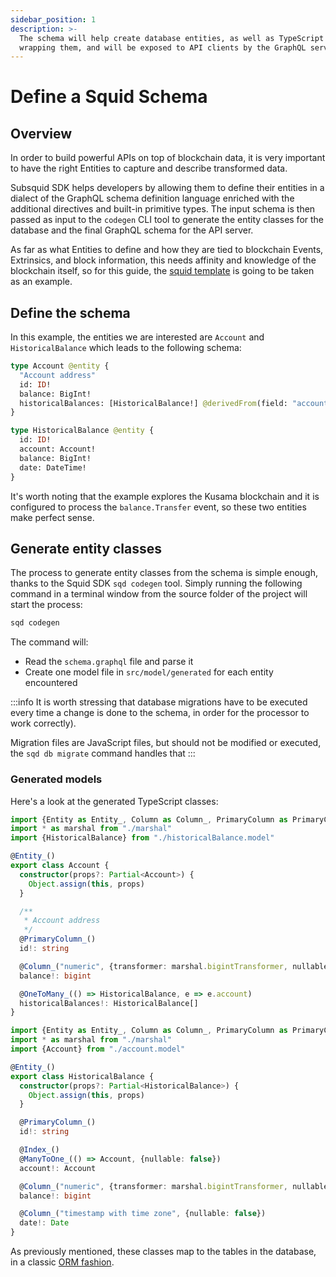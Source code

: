 ```yaml
---
sidebar_position: 1
description: >-
  The schema will help create database entities, as well as TypeScript classes
  wrapping them, and will be exposed to API clients by the GraphQL server.
---
```


# Define a Squid Schema

## Overview

In order to build powerful APIs on top of blockchain data, it is very important to have the right Entities to capture and describe transformed data.

Subsquid SDK helps developers by allowing them to define their entities in a dialect of the GraphQL schema definition language enriched with the additional directives and built-in primitive types. The input schema is then passed as input to the `codegen` CLI tool to generate the entity classes for the database and the final GraphQL schema for the API server.

As far as what Entities to define and how they are tied to blockchain Events, Extrinsics, and block information, this needs affinity and knowledge of the blockchain itself, so for this guide, the [squid template](https://github.com/subsquid/squid-template) is going to be taken as an example.

## Define the schema

In this example, the entities we are interested are `Account` and `HistoricalBalance` which leads to the following schema:

```graphql title="schema.graphql"
type Account @entity {
  "Account address"
  id: ID!
  balance: BigInt!
  historicalBalances: [HistoricalBalance!] @derivedFrom(field: "account")
}

type HistoricalBalance @entity {
  id: ID!
  account: Account!
  balance: BigInt!
  date: DateTime!
}
```


It's worth noting that the example explores the Kusama blockchain and it is configured to process the `balance.Transfer` event, so these two entities make perfect sense.

## Generate entity classes

The process to generate entity classes from the schema is simple enough, thanks to the Squid SDK `sqd codegen` tool. Simply running the following command in a terminal window from the source folder of the project will start the process:

```bash
sqd codegen
```

The command will:

* Read the `schema.graphql` file and parse it
* Create one model file in `src/model/generated` for each entity encountered

:::info
It is worth stressing that database migrations have to be executed every time a change is done to the schema, in order for the processor to work correctly).

Migration files are JavaScript files, but should not be modified or executed, the `sqd db migrate` command handles that
:::

### Generated models

Here's a look at the generated TypeScript classes:

```typescript title="account.model.ts"
import {Entity as Entity_, Column as Column_, PrimaryColumn as PrimaryColumn_, OneToMany as OneToMany_} from "typeorm"
import * as marshal from "./marshal"
import {HistoricalBalance} from "./historicalBalance.model"

@Entity_()
export class Account {
  constructor(props?: Partial<Account>) {
    Object.assign(this, props)
  }

  /**
   * Account address
   */
  @PrimaryColumn_()
  id!: string

  @Column_("numeric", {transformer: marshal.bigintTransformer, nullable: false})
  balance!: bigint

  @OneToMany_(() => HistoricalBalance, e => e.account)
  historicalBalances!: HistoricalBalance[]
}
```


```typescript title="historicalBalance.model.ts"
import {Entity as Entity_, Column as Column_, PrimaryColumn as PrimaryColumn_, ManyToOne as ManyToOne_, Index as Index_} from "typeorm"
import * as marshal from "./marshal"
import {Account} from "./account.model"

@Entity_()
export class HistoricalBalance {
  constructor(props?: Partial<HistoricalBalance>) {
    Object.assign(this, props)
  }

  @PrimaryColumn_()
  id!: string

  @Index_()
  @ManyToOne_(() => Account, {nullable: false})
  account!: Account

  @Column_("numeric", {transformer: marshal.bigintTransformer, nullable: false})
  balance!: bigint

  @Column_("timestamp with time zone", {nullable: false})
  date!: Date
}
```


As previously mentioned, these classes map to the tables in the database, in a classic [ORM fashion](https://en.wikipedia.org/wiki/Object%E2%80%93relational\_mapping).
